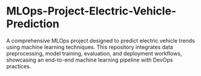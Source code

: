 # MLOps-Project-Electric-Vehicle-Prediction
A comprehensive MLOps project designed to predict electric vehicle trends using machine learning techniques. This repository integrates data preprocessing, model training, evaluation, and deployment workflows, showcasing an end-to-end machine learning pipeline with DevOps practices. 
